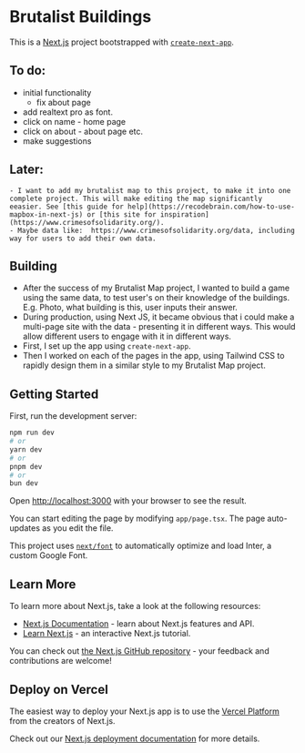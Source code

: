 # Brutalist Buildings

This is a [Next.js](https://nextjs.org/) project bootstrapped with [`create-next-app`](https://github.com/vercel/next.js/tree/canary/packages/create-next-app).

## To do:

- initial functionality
  - fix about page
- add realtext pro as font.
- click on name - home page
- click on about - about page etc.
- make suggestions

## Later:

    - I want to add my brutalist map to this project, to make it into one complete project. This will make editing the map significantly eeasier. See [this guide for help](https://recodebrain.com/how-to-use-mapbox-in-next-js) or [this site for inspiration](https://www.crimesofsolidarity.org/).
    - Maybe data like:  https://www.crimesofsolidarity.org/data, including way for users to add their own data.

## Building

- After the success of my Brutalist Map project, I wanted to build a game using the same data, to test user's on their knowledge of the buildings. E.g. Photo, what building is this, user inputs their answer.
- During production, using Next JS, it became obvious that i could make a multi-page site with the data - presenting it in different ways. This would allow different users to engage with it in different ways.
- First, I set up the app using `create-next-app`.
- Then I worked on each of the pages in the app, using Tailwind CSS to rapidly design them in a similar style to my Brutalist Map project.

## Getting Started

First, run the development server:

```bash
npm run dev
# or
yarn dev
# or
pnpm dev
# or
bun dev
```

Open [http://localhost:3000](http://localhost:3000) with your browser to see the result.

You can start editing the page by modifying `app/page.tsx`. The page auto-updates as you edit the file.

This project uses [`next/font`](https://nextjs.org/docs/basic-features/font-optimization) to automatically optimize and load Inter, a custom Google Font.

## Learn More

To learn more about Next.js, take a look at the following resources:

- [Next.js Documentation](https://nextjs.org/docs) - learn about Next.js features and API.
- [Learn Next.js](https://nextjs.org/learn) - an interactive Next.js tutorial.

You can check out [the Next.js GitHub repository](https://github.com/vercel/next.js/) - your feedback and contributions are welcome!

## Deploy on Vercel

The easiest way to deploy your Next.js app is to use the [Vercel Platform](https://vercel.com/new?utm_medium=default-template&filter=next.js&utm_source=create-next-app&utm_campaign=create-next-app-readme) from the creators of Next.js.

Check out our [Next.js deployment documentation](https://nextjs.org/docs/deployment) for more details.
